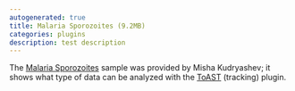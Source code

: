 ```yaml
---
autogenerated: true
title: Malaria Sporozoites (9.2MB)
categories: plugins
description: test description
---
```


The [Malaria Sporozoites](https://fiji.sc/samples/_malaria_sporozoites.tif) sample was provided by Misha Kudryashev; it shows what type of data can be analyzed with the [ToAST](/plugins/toast) (tracking) plugin.
